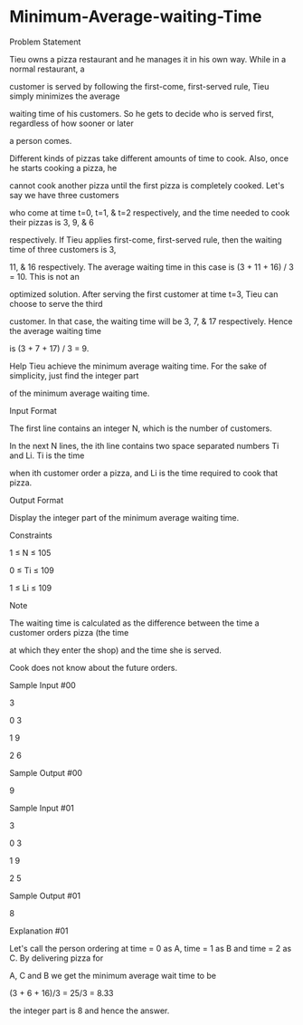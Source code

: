 # Minimum-Average-waiting-Time

Problem Statement

Tieu owns a pizza restaurant and he manages it in his own way. While in a normal restaurant, a

customer is served by following the first-come, first-served rule, Tieu simply minimizes the average

waiting time of his customers. So he gets to decide who is served first, regardless of how sooner or later

a person comes.

Different kinds of pizzas take different amounts of time to cook. Also, once he starts cooking a pizza, he

cannot cook another pizza until the first pizza is completely cooked. Let's say we have three customers

who come at time t=0, t=1, & t=2 respectively, and the time needed to cook their pizzas is 3, 9, & 6

respectively. If Tieu applies first-come, first-served rule, then the waiting time of three customers is 3,

11, & 16 respectively. The average waiting time in this case is (3 + 11 + 16) / 3 = 10. This is not an

optimized solution. After serving the first customer at time t=3, Tieu can choose to serve the third

customer. In that case, the waiting time will be 3, 7, & 17 respectively. Hence the average waiting time

is (3 + 7 + 17) / 3 = 9.

Help Tieu achieve the minimum average waiting time. For the sake of simplicity, just find the integer part

of the minimum average waiting time.

Input Format

The first line contains an integer N, which is the number of customers.

In the next N lines, the ith line contains two space separated numbers Ti and Li. Ti is the time

when ith customer order a pizza, and Li is the time required to cook that pizza.

Output Format

Display the integer part of the minimum average waiting time.

Constraints

1 ≤ N ≤ 105

0 ≤ Ti ≤ 109

1 ≤ Li ≤ 109

Note

The waiting time is calculated as the difference between the time a customer orders pizza (the time

at which they enter the shop) and the time she is served.

Cook does not know about the future orders.

Sample Input #00

3

0 3

1 9

2 6

Sample Output #00

9

Sample Input #01

3

0 3

1 9

2 5

Sample Output #01

8

Explanation #01

Let's call the person ordering at time = 0 as A, time = 1 as B and time = 2 as C. By delivering pizza for

A, C and B we get the minimum average wait time to be

(3 + 6 + 16)/3 = 25/3 = 8.33

the integer part is 8 and hence the answer.
